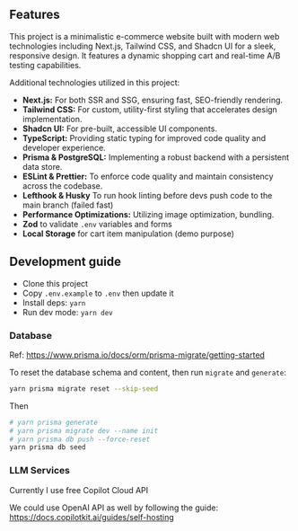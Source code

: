 ## Features

This project is a minimalistic e-commerce website built with modern web technologies including Next.js, Tailwind CSS, and Shadcn UI for a sleek, responsive design. It features a dynamic shopping cart and real-time A/B testing capabilities.

Additional technologies utilized in this project:
- **Next.js:** For both SSR and SSG, ensuring fast, SEO-friendly rendering.
- **Tailwind CSS:** For custom, utility-first styling that accelerates design implementation.
- **Shadcn UI:** For pre-built, accessible UI components.
- **TypeScript:** Providing static typing for improved code quality and developer experience.
- **Prisma & PostgreSQL:** Implementing a robust backend with a persistent data store.
- **ESLint & Prettier:** To enforce code quality and maintain consistency across the codebase.
- **Lefthook & Husky** To run hook linting before devs push code to the main branch (failed fast)
- **Performance Optimizations:** Utilizing image optimization, bundling.
- **Zod** to validate `.env` variables and forms
- **Local Storage** for cart item manipulation (demo purpose)

## Development guide

- Clone this project
- Copy `.env.example` to `.env` then update it
- Install deps: `yarn`
- Run dev mode: `yarn dev`

### Database

Ref: https://www.prisma.io/docs/orm/prisma-migrate/getting-started

To reset the database schema and content, then run `migrate` and `generate`:

```sh
yarn prisma migrate reset --skip-seed
```
Then

```sh
# yarn prisma generate
# yarn prisma migrate dev --name init
# yarn prisma db push --force-reset
yarn prisma db seed
```

### LLM Services

Currently I use free Copilot Cloud API

We could use OpenAI API as well by following the guide: https://docs.copilotkit.ai/guides/self-hosting
